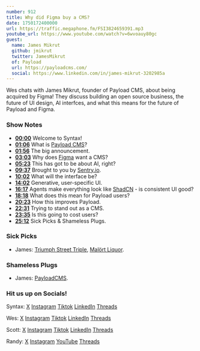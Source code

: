 ```yaml
---
number: 912
title: Why did Figma buy a CMS?
date: 1750172400000
url: https://traffic.megaphone.fm/FSI3824659391.mp3
youtube_url: https://www.youtube.com/watch?v=6wvoauy80gc
guest:
  name: James Mikrut
  github: jmikrut
  twitter: JamesMikrut
  of: Payload
  url: https://payloadcms.com/
  social: https://www.linkedin.com/in/james-mikrut-3202985a
---
```


Wes chats with James Mikrut, founder of Payload CMS, about being acquired by Figma! They discuss building an open source business, the future of UI design, AI interfces, and what this means for the future of Payload and Figma.

### Show Notes

- **[00:00](#t=00:00)** Welcome to Syntax!
- **[01:06](#t=01:06)** What is [Payload CMS](https://payloadcms.com/)?
- **[01:56](#t=01:56)** The big announcement.
- **[03:03](#t=03:03)** Why does [Figma](https://www.figma.com/) want a CMS?
- **[05:23](#t=05:23)** This has got to be about AI, right?
- **[09:37](#t=09:37)** Brought to you by [Sentry.io](https://sentry.io/syntax).
- **[10:02](#t=10:02)** What will the interface be?
- **[14:02](#t=14:02)** Generative, user-specific UI.
- **[16:17](#t=16:17)** Agents make everything look like [ShadCN](https://ui.shadcn.com/) - is consistent UI good?
- **[18:18](#t=18:18)** What does this mean for Payload users?
- **[20:23](#t=20:23)** How this improves Payload.
- **[22:31](#t=22:31)** Trying to stand out as a CMS.
- **[23:35](#t=23:35)** Is this going to cost users?
- **[25:12](#t=25:12)** Sick Picks & Shameless Plugs.

### Sick Picks

- James: [Triumph Street Triple](https://www.triumph-motorcycles.ca/motorcycles/roadsters/street-triple/models), [Malört Liquor](https://www.foodandwine.com/travel/history-of-malort-chicago-novelty-liquor).

### Shameless Plugs

- James: [PayloadCMS](https://payloadcms.com/).

### Hit us up on Socials!

Syntax: [X](https://twitter.com/syntaxfm) [Instagram](https://www.instagram.com/syntax_fm/) [Tiktok](https://www.tiktok.com/@syntaxfm) [LinkedIn](https://www.linkedin.com/company/96077407/admin/feed/posts/) [Threads](https://www.threads.net/@syntax_fm)

Wes: [X](https://twitter.com/wesbos) [Instagram](https://www.instagram.com/wesbos/) [Tiktok](https://www.tiktok.com/@wesbos) [LinkedIn](https://www.linkedin.com/in/wesbos/) [Threads](https://www.threads.net/@wesbos)

Scott: [X](https://twitter.com/stolinski) [Instagram](https://www.instagram.com/stolinski/) [Tiktok](https://www.tiktok.com/@stolinski) [LinkedIn](https://www.linkedin.com/in/stolinski/) [Threads](https://www.threads.net/@stolinski)

Randy: [X](https://twitter.com/randyrektor) [Instagram](https://www.instagram.com/randyrektor/) [YouTube](https://www.youtube.com/@randyrektor) [Threads](https://www.threads.net/@randyrektor)
